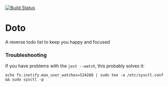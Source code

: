 [![Build Status](https://travis-ci.org/kaiomax/Doto.svg?branch=master)](https://travis-ci.org/kaiomax/Doto)

# Doto
A reverse todo list to keep you happy and focused

### Troubleshooting

If you have problems with the `jest --watch`, this probably solves it:

```
echo fs.inotify.max_user_watches=524288 | sudo tee -a /etc/sysctl.conf && sudo sysctl -p
```
